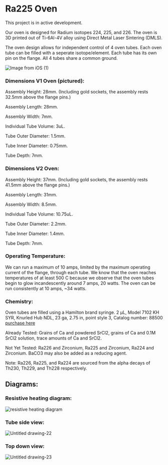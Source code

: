 # Ra225 Oven
This project is in active development.

Our oven is designed for Radium isotopes 224, 225, and 226. The oven is 3D printed out of Ti-6Al-4V alloy using Direct Metal Laser Sintering (DMLS).

The oven design allows for independent control of 4 oven tubes. Each oven tube can be filled with a seperate isotope/element. Each tube has its own pin on the flange. All 4 tubes share a common ground. 


![Image from iOS (1)](https://user-images.githubusercontent.com/59063892/97647675-19d32900-1a10-11eb-8847-1ad9ca5afd6a.jpg)

### Dimensions V1 Oven (pictured):
  Assembly Height: 28mm. (Including gold sockets, the assembly rests 32.5mm above the flange pins.)
  
  Assembly Length: 28mm.
  
  Assembly Width: 7mm.
  
  Individual Tube Volume: 3uL.
  
  Tube Outer Diameter: 1.5mm.
  
  Tube Inner Diameter: 0.75mm.
  
  Tube Depth: 7mm.
  
### Dimensions V2 Oven:
  Assembly Height: 37mm. (Including gold sockets, the assembly rests 41.5mm above the flange pins.)
  
  Assembly Length: 31mm.
  
  Assembly Width: 8.5mm.
  
  Individual Tube Volume: 10.75uL.
  
  Tube Outer Diameter: 2.2mm.
  
  Tube Inner Diameter: 1.4mm.
  
  Tube Depth: 7mm.
  
### Operating Temperature:
We can run a maximum of 10 amps, limited by the maximum operating current of the flange, through each tube. We know that the oven reaches temperatures of at least 500 C because we observe that the oven tubes begin to glow incandescently around 7 amps, 20 watts. The oven can be run consistently at 10 amps, ~34 watts.

### Chemistry:

Oven tubes are filled using a Hamilton brand syringe. 2 µL, Model 7102 KH SYR, Knurled Hub NDL, 23 ga, 2.75 in, point style 3, Catalog number: 88500
[purchase here](https://www.hamiltoncompany.com/laboratory-products/syringes/88500)

Already Tested: Grains of Ca and powdered SrCl2, grains of Ca and 0.1M SrCl2 solution, trace amounts of Ca and SrCl2. 

Not Yet Tested: Ra226 and Zirconium, Ra225 and Zirconium, Ra224 and Zirconium. BaCO3 may also be added as a reducing agent.

Note: Ra226, Ra225, and Ra224 are sourced from the alpha decays of Th230, Th229, and Th228 respectively. 

## Diagrams: 

### Resistive heating diagram:
![resistive heating diagram](https://user-images.githubusercontent.com/59063892/97648399-df6a8b80-1a11-11eb-859c-16592824e004.png)

### Tube side view: 
![Untitled drawing-22](https://user-images.githubusercontent.com/59063892/97648586-61f34b00-1a12-11eb-88e6-a09ac790a846.png)

### Top down view:
![Untitled drawing-23](https://user-images.githubusercontent.com/59063892/97648666-8cdd9f00-1a12-11eb-9ff0-4c6a4e08561c.png)

